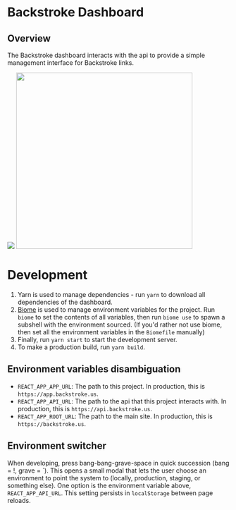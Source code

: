 # Backstroke Dashboard

## Overview
The Backstroke dashboard interacts with the api to provide a simple management interface for
Backstroke links.

<img src="http://i.imgur.com/YuK5Nd8.png" width="" />
<img src="http://i.imgur.com/GuwtFiu.png" width="400" />

# Development
1. Yarn is used to manage dependencies - run `yarn` to download all dependencies of the dashboard. 
2. [Biome](https://github.com/1egoman/biome) is used to manage environment variables for the
   project. Run `biome` to set the contents of all variables, then run `biome use` to spawn a
   subshell with the environment sourced. (If you'd rather not use biome, then set all the
   environment variables in the `Biomefile` manually)
3. Finally, run `yarn start` to start the development server.
4. To make a production build, run `yarn build`.

## Environment variables disambiguation
- `REACT_APP_APP_URL`: The path to this project. In production, this is `https://app.backstroke.us`.
- `REACT_APP_API_URL`: The path to the api that this project interacts with. In production, this is
  `https://api.backstroke.us`.
- `REACT_APP_ROOT_URL`: The path to the main site. In production, this is `https://backstroke.us`.

## Environment switcher
When developing, press bang-bang-grave-space in quick succession (bang = !, grave = \`). This opens
a small modal that lets the user choose an environment to point the system to (locally, production,
staging, or something else). One option is the environment variable above, `REACT_APP_API_URL`. This
setting persists in `localStorage` between page reloads.
